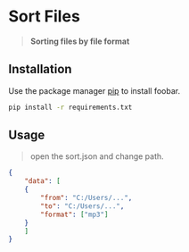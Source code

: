 # Sort Files

> **Sorting files by file format**

## Installation

Use the package manager [pip](https://pip.pypa.io/en/stable/) to install foobar.

```bash
pip install -r requirements.txt
```

## Usage

> open the sort.json and change path.

```json
{
	"data": [
	{
		"from": "C:/Users/...",
		"to": "C:/Users/...",
		"format": ["mp3"]
	}
	]
}
```
